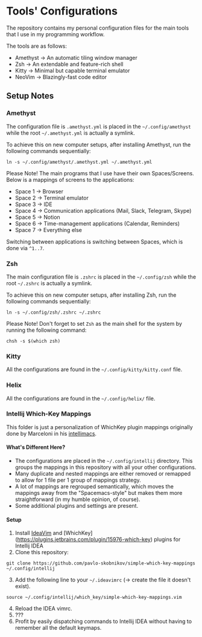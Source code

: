 # Tools' Configurations

The repository contains my personal configuration files for the main tools that
I use in my programming workflow.

The tools are as follows:
- Amethyst  -> An automatic tiling window manager
- Zsh       -> An extendable and feature-rich shell
- Kitty     -> Minimal but capable terminal emulator
- NeoVim    -> Blazingly-fast code editor

## Setup Notes

### Amethyst

The configuration file is `.amethyst.yml` is placed in the `~/.config/amethyst` while
the root `~/.amethyst.yml` is actually a symlink.

To achieve this on new computer setups, after installing Amethyst, run the following
commands sequentially:
```
ln -s ~/.config/amethyst/.amethyst.yml ~/.amethyst.yml
```

Please Note! The main programs that I use have their own Spaces/Screens.
Below is a mappings of screens to the applications:
- Space 1 -> Browser
- Space 2 -> Terminal emulator
- Space 3 -> IDE
- Space 4 -> Communication applications (Mail, Slack, Telegram, Skype)
- Space 5 -> Notion
- Space 6 -> Time-management applications (Calendar, Reminders)
- Space 7 -> Everything else

Switching between applications is switching between Spaces, which is done via `^1..7`.

### Zsh

The main configuration file is `.zshrc` is placed in the `~/.config/zsh` while
the root `~/.zshrc` is actually a symlink.

To achieve this on new computer setups, after installing Zsh, run the following
commands sequentially:
```
ln -s ~/.config/zsh/.zshrc ~/.zshrc
```

Please Note! Don't forget to set `Zsh` as the main shell for the system by
running the following command:
```
chsh -s $(which zsh)
```

### Kitty

All the configurations are found in the `~/.config/kitty/kitty.conf` file.

### Helix

All the configurations are found in the `~/.config/helix/` file.

### Intellij Which-Key Mappings

This folder is just a personalization of WhichKey plugin mappings originally done by Marceloni
in his [intellimacs](https://github.com/MarcoIeni/intellimacs).

#### What's Different Here?

- The configurations are placed in the `~/.config/intellij` directory. This groups the mappings 
in this repository with all your other configurations.
- Many duplicate and nested mappings are either removed or remapped to allow for 1 file per 1 group
  of mappings strategy.
- A lot of mappings are regrouped semantically, which moves the mappings away from the
  "Spacemacs-style" but makes them more straightforward (in my humble opinion, of course).
- Some additional plugins and settings are present.

#### Setup

1. Install [IdeaVim](https://plugins.jetbrains.com/plugin/164-ideavim) and [WhichKey]
   (https://plugins.jetbrains.com/plugin/15976-which-key) plugins for Intellij IDEA
2. Clone this repository:
```shell
git clone https://github.com/pavlo-skobnikov/simple-which-key-mappings ~/.config/intellij
```
3. Add the following line to your `~/.ideavimrc` (-> create the file it doesn't exist).
```vimrc
source ~/.config/intellij/which_key/simple-which-key-mappings.vim
```
4. Reload the IDEA vimrc.
5. ???
6. Profit by easily dispatching commands to Intellij IDEA without having to remember all the default
   keymaps.
